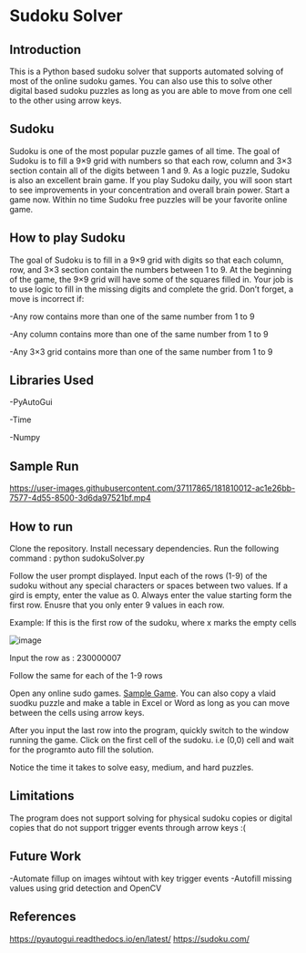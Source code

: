 # Sudoku Solver

## Introduction


This is a Python based sudoku solver that supports automated solving of  most of the online sudoku games. You can also use this to solve other 
digital based sudoku puzzles as long as you are able to move from one cell to the other using arrow keys.

## Sudoku

Sudoku is one of the most popular puzzle games of all time. The goal of Sudoku is to fill a 9×9 grid with numbers so that each row, 
column and 3×3 section contain all of the digits between 1 and 9. As a logic puzzle, Sudoku is also an excellent brain game. If you
play Sudoku daily, you will soon start to see improvements in your concentration and overall brain power. Start a game now. Within no
time Sudoku free puzzles will be your favorite online game.

## How to play Sudoku

The goal of Sudoku is to fill in a 9×9 grid with digits so that each column, row, and 3×3 section contain the numbers between 1 to 9. 
At the beginning of the game, the 9×9 grid will have some of the squares filled in. Your job is to use logic to fill in the missing digits 
and complete the grid. Don’t forget, a move is incorrect if:

-Any row contains more than one of the same number from 1 to 9

-Any column contains more than one of the same number from 1 to 9

-Any 3×3 grid contains more than one of the same number from 1 to 9


## Libraries Used

-PyAutoGui

-Time

-Numpy

## Sample Run


https://user-images.githubusercontent.com/37117865/181810012-ac1e26bb-7577-4d55-8500-3d6da97521bf.mp4




## How to run

Clone the repository. Install necessary dependencies. Run the following command : python sudokuSolver.py

Follow the user prompt displayed. Input each of the rows (1-9) of the sudoku without any special characters or spaces between two values.
If a gird is empty, enter the value as 0. Always enter the value starting form the first row. Enusre that you only enter 9 values in each row.

Example: If this is the first row of the sudoku, where x marks the empty cells


![image](https://user-images.githubusercontent.com/37117865/181800668-aa1621e7-ce0e-4a71-ad9f-bd6cc45c6bb2.png)



Input the row as : 230000007

Follow the same for each of the 1-9 rows


Open any online sudo games. [Sample Game](https://sudoku.com). You can also copy a vlaid suodku puzzle and make a table in Excel or Word as long as you can move between the cells using arrow keys.

After you input the last row into the program, quickly switch to the window running the game. Click on the first cell of the sudoku. i.e (0,0) cell 
and wait for the programto auto fill the solution.

Notice the time it takes to solve easy, medium, and hard puzzles.
 

## Limitations

The program does not support solving for physical sudoku copies or digital copies that do not support trigger events through arrow keys :(


## Future Work

-Automate fillup on images wihtout with key trigger events
-Autofill missing values using grid detection and OpenCV


## References
https://pyautogui.readthedocs.io/en/latest/
https://sudoku.com/




